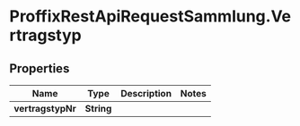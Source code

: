 # ProffixRestApiRequestSammlung.Vertragstyp

## Properties
Name | Type | Description | Notes
------------ | ------------- | ------------- | -------------
**vertragstypNr** | **String** |  | 


